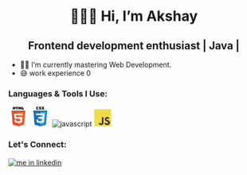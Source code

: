 <h1 align="center">👩🏻‍💻 Hi, I’m Akshay</h1>
<h2 align="center">Frontend development enthusiast | Java |</h2>


- 👨‍🎓 I’m currently mastering Web Development. 
- 😅 work experience 0



<h3>Languages & Tools I Use:</h3>
<p>
<img src="https://raw.githubusercontent.com/devicons/devicon/master/icons/html5/html5-original-wordmark.svg" alt="html5" width="40" height="40"/>
<img src="https://raw.githubusercontent.com/devicons/devicon/master/icons/css3/css3-original-wordmark.svg" alt="css3" width="40" height="40"/>
<img src="https://raw.githubusercontent.com/devicons/devicon/master/icons/js/js-original-wordmark.svg" alt="javascript" width="40" height="40"/>
<img src="https://raw.githubusercontent.com/devicons/devicon/master/icons/javascript/javascript-original.svg" alt="vscode" width="35" height="35"/>

</p>

<h3>Let's Connect:</h3>
<p><a href="https://www.linkedin.com/in/akshayy57/" target="_blank"><img align="center" src="https://cdn.jsdelivr.net/gh/devicons/devicon/icons/linkedin/linkedin-original.svg" alt="me in linkedin" height="auto" width="30"/></a></p>

<!-- ![Github stats](https://github-readme-stats.vercel.app/api?username=catherineisonline&theme=omni&show_icons=true&locale=en) -->
